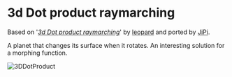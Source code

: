 3d Dot product raymarching
==================

Based on '_[3d Dot product raymarching](https://www.shadertoy.com/view/NsfSzr)_' by [leopard](https://www.shadertoy.com/user/leopard) and ported by [JiPi](../../Site/Profiles/JiPi.md).

A planet that changes its surface when it rotates. An interesting solution for a morphing function.

![3DDotProduct](https://user-images.githubusercontent.com/78935215/121492596-494f0880-c9d7-11eb-9ffe-bb13a63a380e.gif)

